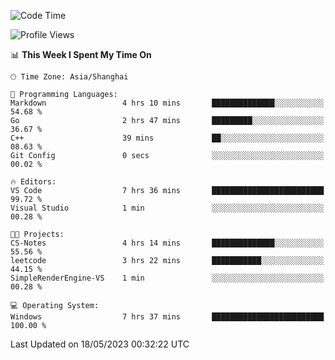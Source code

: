 <!--START_SECTION:waka-->
![Code Time](http://img.shields.io/badge/Code%20Time-928%20hrs%2015%20mins-blue)

![Profile Views](http://img.shields.io/badge/Profile%20Views-0-blue)

📊 **This Week I Spent My Time On** 

```text
🕑︎ Time Zone: Asia/Shanghai

💬 Programming Languages: 
Markdown                 4 hrs 10 mins       ██████████████░░░░░░░░░░░   54.68 % 
Go                       2 hrs 47 mins       █████████░░░░░░░░░░░░░░░░   36.67 % 
C++                      39 mins             ██░░░░░░░░░░░░░░░░░░░░░░░   08.63 % 
Git Config               0 secs              ░░░░░░░░░░░░░░░░░░░░░░░░░   00.02 % 

🔥 Editors: 
VS Code                  7 hrs 36 mins       █████████████████████████   99.72 % 
Visual Studio            1 min               ░░░░░░░░░░░░░░░░░░░░░░░░░   00.28 % 

🐱‍💻 Projects: 
CS-Notes                 4 hrs 14 mins       ██████████████░░░░░░░░░░░   55.56 % 
leetcode                 3 hrs 22 mins       ███████████░░░░░░░░░░░░░░   44.15 % 
SimpleRenderEngine-VS    1 min               ░░░░░░░░░░░░░░░░░░░░░░░░░   00.28 % 

💻 Operating System: 
Windows                  7 hrs 37 mins       █████████████████████████   100.00 % 
```


 Last Updated on 18/05/2023 00:32:22 UTC
<!--END_SECTION:waka-->